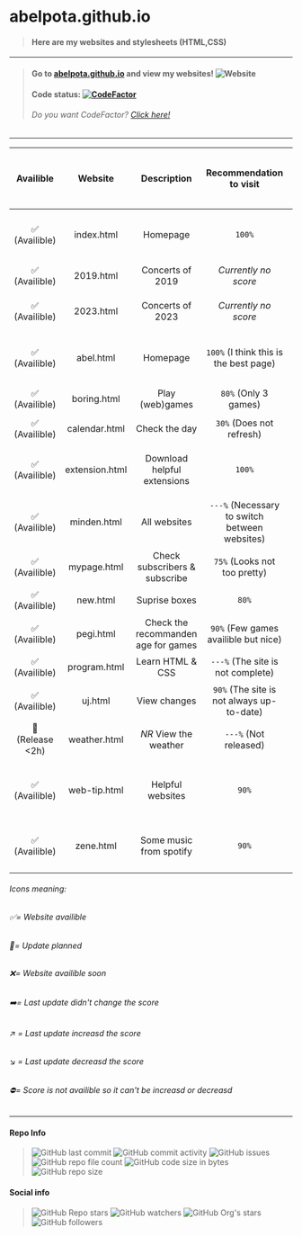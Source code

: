 # abelpota.github.io
> #### Here are my websites and stylesheets (HTML,CSS)
---
> #### Go to [abelpota.github.io](https://abelpota.github.io "My homepage") and view my websites! ![Website](https://img.shields.io/website?down_color=red&down_message=offline&up_color=brightgreen&up_message=online&url=https%3A%2F%2Fabelpota.github.io)
> #### Code status: [![CodeFactor](https://www.codefactor.io/repository/github/abelpota/abelpota.github.io/badge)](https://www.codefactor.io/repository/github/abelpota/abelpota.github.io)
> ###### *Do you want CodeFactor? [Click here!](https://github.com/marketplace/codefactor)*
---
|Availible                                 | Website       | Description                         | Recommendation to visit                       | Last update (DD-MM-YY)                   |
|:----------------------------------------:| :-----------: |:-----------------------------------:| :--------------------------------------------:|:----------------------------------------:|
|:white_check_mark: (Availible)            | index.html    | Homepage                            | `100%`                                        |:arrow_right: (01-08-22)                  |
|:white_check_mark: (Availible)            | 2019.html     | Concerts of 2019                    | *Currently no score*                          |:no_entry: (xx-xx-xx)                     |
|:white_check_mark: (Availible)            | 2023.html     | Concerts of 2023                    | *Currently no score*                          |:no_entry: (18-10-22)                     |
|:white_check_mark: (Availible)            | abel.html     | Homepage                            | `100%` (I think this is the best page)        |:arrow_right: (18-10-22)                  |
|:white_check_mark: (Availible)            | boring.html   | Play (web)games                     | `80%` (Only 3 games)                          |:arrow_right: (xx-xx-xx)                  |
|:white_check_mark: (Availible)            | calendar.html | Check the day                       | `30%` (Does not refresh)                      |:arrow_right: (xx-xx-xx)                  |
|:white_check_mark: (Availible)            | extension.html| Download helpful extensions         | `100%`                                        |:arrow_right: (01-08-22)                  |
|:white_check_mark: (Availible)            | minden.html   | All websites                        | `---%` (Necessary to switch between websites) |:arrow_right: (30-08-22)                  |
|:white_check_mark: (Availible)            | mypage.html   | Check subscribers & subscribe       | `75%` (Looks not too pretty)                  |:arrow_right: (xx-xx-xx)                  |
|:white_check_mark: (Availible)            | new.html      | Suprise boxes                       | `80%`                                         |:arrow_right: (xx-xx-xx)                  |
|:white_check_mark: (Availible)            | pegi.html     | Check the recommanden age for games | `90%` (Few games availible but nice)          |:arrow_right: (xx-xx-xx)                  |
|:white_check_mark: (Availible)            | program.html  | Learn HTML & CSS                    | `---%` (The site is not complete)             |:arrow_right: (xx-xx-xx)                  |
|:white_check_mark: (Availible)            | uj.html       | View changes                        | `90%` (The site is not always up-to-date)     |:arrow_right: (xx-xx-xx)                  |
|:arrows_counterclockwise: (Release <2h)   | weather.html  | *NR* View the weather               | `---%` (Not released)                         |:no_entry: (18-10-22)                     |
|:white_check_mark: (Availible)            | web-tip.html  | Helpful websites                    | `90%`                                         |:arrow_upper_right: {Last +90%} (02-08-22)|
|:white_check_mark: (Availible)            | zene.html     | Some music from spotify             | `90%`                                         |:arrow_right: (29-08-22)                  |

###### Icons meaning: 
###### :white_check_mark:= Website availible 
###### :arrows_counterclockwise:= Update planned  
###### :x:= Website availible soon 
###### :arrow_right:= Last update didn't change the score 
###### :arrow_upper_right: = Last update increasd the score 
###### :arrow_lower_right: = Last update decreasd the score
###### :no_entry:= Score is not availible so it can't be increasd or decreasd
---
 #### Repo Info
> ![GitHub last commit](https://img.shields.io/github/last-commit/abelpota/abelpota.github.io?logo=github)
> ![GitHub commit activity](https://img.shields.io/github/commit-activity/w/abelpota/abelpota.github.io?logo=github)
> ![GitHub issues](https://img.shields.io/github/issues/abelpota/abelpota.github.io?logo=github)
> ![GitHub repo file count](https://img.shields.io/github/directory-file-count/abelpota/abelpota.github.io?label=files%20in%20abelpota.github.io&logo=github)
> ![GitHub code size in bytes](https://img.shields.io/github/languages/code-size/abelpota/abelpota.github.io?logo=github)
> ![GitHub repo size](https://img.shields.io/github/repo-size/abelpota/abelpota.github.io?logo=github)
#### Social info
> ![GitHub Repo stars](https://img.shields.io/github/stars/abelpota/abelpota.github.io?label=Repo%20stars&style=social)
> ![GitHub watchers](https://img.shields.io/github/watchers/abelpota/abelpota.github.io?label=Repo%20watchers&style=social)
> ![GitHub Org's stars](https://img.shields.io/github/stars/abelpota?label=My%20profile%27s%20stars&style=social)
> ![GitHub followers](https://img.shields.io/github/followers/abelpota?label=My%20followers&style=social)
